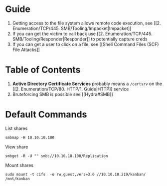 
# Guide

1. Getting access to the file system allows remote code execution, see [[2. Enumeration/TCP/445. SMB/Tooling/Impacket|Impacket]]
2. If you can get the victim to call back use [[2. Enumeration/TCP/445. SMB/Tooling/Responder|Responder]] to potentially capture creds
3. If you can get a user to click on a file, see [[Shell Command Files (SCF) File Attacks]]

# Table of Contents

1. **Active Directory Certificate Services** probably means a `/certsrv` on the [[2. Enumeration/TCP/80. HTTP/1. Guide|HTTP]] service
2. Bruteforcing SMB is possible see [[Hydra#SMB]]
# Default Commands 

List shares

```
smbmap -H 10.10.10.100
```

View share 

```
smbget -R -U "" smb://10.10.10.100/Replication
```

Mount shares 

```
sudo mount -t cifs  -o rw,guest,vers=3.0 //10.10.10.219/kanban/ /mnt/kanban
```
